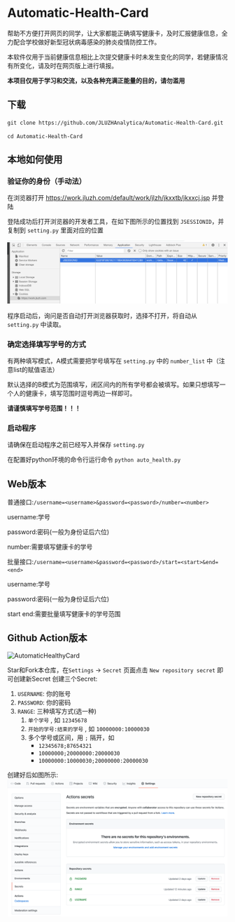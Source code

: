 # Automatic-Health-Card

帮助不方便打开网页的同学，让大家都能正确填写健康卡，及时汇报健康信息，全力配合学校做好新型冠状病毒感染的肺炎疫情防控工作。

本软件仅用于当前健康信息相比上次提交健康卡时未发生变化的同学，若健康情况有所变化，请及时在网页版上进行填报。

**本项目仅用于学习和交流，以及各种充满正能量的目的，请勿滥用**

## 下载

`git clone https://github.com/JLUZHAnalytica/Automatic-Health-Card.git`

`cd Automatic-Health-Card`

## 本地如何使用

### 验证你的身份（手动法）

在浏览器打开 https://work.jluzh.com/default/work/jlzh/jkxxtb/jkxxcj.jsp 并登陆

登陆成功后打开浏览器的开发者工具，在如下图所示的位置找到 `JSESSIONID`，并复制到 `setting.py` 里面对应的位置

![image](img/WX20200809-171001@2x.png)

程序启动后，询问是否自动打开浏览器获取时，选择不打开，将自动从 `setting.py` 中读取。

### 确定选择填写学号的方式

有两种填写模式，A模式需要把学号填写在 `setting.py` 中的 `number_list` 中（注意list的赋值语法）

默认选择的B模式为范围填写，闭区间内的所有学号都会被填写。如果只想填写一个人的健康卡，填写范围时逗号两边一样即可。

**请谨慎填写学号范围！！！**

### 启动程序

请确保在启动程序之前已经写入并保存 `setting.py`

在配置好python环境的命令行运行命令 `python auto_health.py`

## Web版本

普通接口:`/username=<username>&password=<password>/number=<number>`

username:学号

password:密码(一般为身份证后六位)

number:需要填写健康卡的学号

批量接口:`/username=<username>&password=<password>/start=<start>&end=<end>`

username:学号

password:密码(一般为身份证后六位)

start  end:需要批量填写健康卡的学号范围

## Github Action版本

![AutomaticHealthyCard](https://github.com/VidocqH/Automatic-Health-Card/workflows/AutomaticHealthyCard/badge.svg)

Star和Fork本仓库，在`Settings` -> `Secret` 页面点击 `New repository secret` 即可创建新Secret
创建三个Secret:
1. `USERNAME`: 你的账号
2. `PASSWORD`: 你的密码
3. `RANGE`: 三种填写方式(选一种)
    1. `单个学号` , 如 `12345678`
    2. `开始的学号:结束的学号` , 如 `10000000:10000030`
    3. 多个学号或区间，用 `;` 隔开，如
        - `12345678;87654321`
        - `10000000;20000000:20000030`
        - `10000000:10000030;20000000:20000030`

创建好后如图所示:
![image](img/截屏2021-01-31_下午4.21.09.png)
